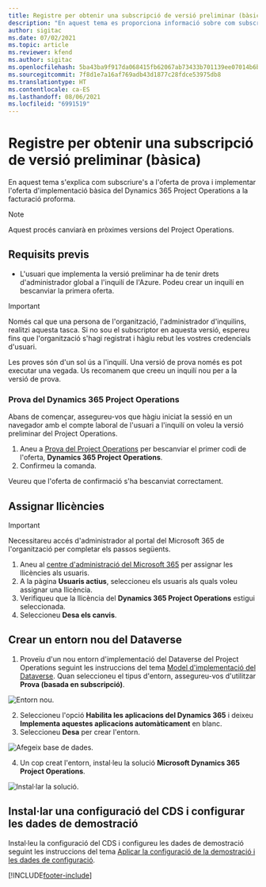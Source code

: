 ```yaml
---
title: Registre per obtenir una subscripció de versió preliminar (bàsic)
description: "En aquest tema es proporciona informació sobre com subscriure's i implementar la implementació bàsica del Project Operations: acord a facturació proforma."
author: sigitac
ms.date: 07/02/2021
ms.topic: article
ms.reviewer: kfend
ms.author: sigitac
ms.openlocfilehash: 5ba43ba9f917da068415fb62067ab73433b701139ee07014b6bd8c02612008ce
ms.sourcegitcommit: 7f8d1e7a16af769adb43d1877c28fdce53975db8
ms.translationtype: HT
ms.contentlocale: ca-ES
ms.lasthandoff: 08/06/2021
ms.locfileid: "6991519"
---
```

# <a name="sign-up-for-a-preview-subscription---lite"></a>Registre per obtenir una subscripció de versió preliminar (bàsica) 

En aquest tema s'explica com subscriure's a l'oferta de prova i implementar l'oferta d'implementació bàsica del Dynamics 365 Project Operations a la facturació proforma.

> [!NOTE]
> Aquest procés canviarà en pròximes versions del Project Operations.

## <a name="prerequisites"></a>Requisits previs
- L'usuari que implementa la versió preliminar ha de tenir drets d'administrador global a l'inquilí de l'Azure. Podeu crear un inquilí en bescanviar la primera oferta.

> [!IMPORTANT]
> Només cal que una persona de l'organització, l'administrador d'inquilins, realitzi aquesta tasca. Si no sou el subscriptor en aquesta versió, espereu fins que l'organització s'hagi registrat i hàgiu rebut les vostres credencials d'usuari.
> 
> Les proves són d'un sol ús a l'inquilí. Una versió de prova només es pot executar una vegada. Us recomanem que creeu un inquilí nou per a la versió de prova.

### <a name="dynamics-365-project-operations-trial"></a>Prova del Dynamics 365 Project Operations 

Abans de començar, assegureu-vos que hàgiu iniciat la sessió en un navegador amb el compte laboral de l'usuari a l'inquilí on voleu la versió preliminar del Project Operations.

1. Aneu a [Prova del Project Operations](https://aka.ms/try-po) per bescanviar el primer codi de l'oferta, **Dynamics 365 Project Operations**.
2. Confirmeu la comanda.

  Veureu que l'oferta de confirmació s'ha bescanviat correctament.

## <a name="assign-licenses"></a>Assignar llicències

> [!IMPORTANT]
> Necessitareu accés d'administrador al portal del Microsoft 365 de l'organització per completar els passos següents.


1. Aneu al [centre d'administració del Microsoft 365](https://portal.office.com/) per assignar les llicències als usuaris.
2. A la pàgina **Usuaris actius**, seleccioneu els usuaris als quals voleu assignar una llicència.
3. Verifiqueu que la llicència del **Dynamics 365 Project Operations** estigui seleccionada. 
4. Seleccioneu **Desa els canvis**.

## <a name="create-a-new-dataverse-environment"></a>Crear un entorn nou del Dataverse

1. Proveïu d'un nou entorn d'implementació del Dataverse del Project Operations seguint les instruccions del tema [Model d'implementació del Dataverse](lite-deployment.md). Quan seleccioneu el tipus d'entorn, assegureu-vos d'utilitzar **Prova (basada en subscripció)**.

  ![Entorn nou.](./media/19CreateEnvironment.png)

2. Seleccioneu l'opció **Habilita les aplicacions del Dynamics 365** i deixeu **Implementa aquestes aplicacions automàticament** en blanc.  
3. Seleccioneu **Desa** per crear l'entorn.

  ![Afegeix base de dades.](./media/20CreateEnvironment1.png)

4. Un cop creat l'entorn, instal·leu la solució **Microsoft Dynamics 365 Project Operations**. 

![Instal·lar la solució.](./media/21InstallSolution.png)

## <a name="install-a-cds-configuration-and-setup-demo-data"></a>Instal·lar una configuració del CDS i configurar les dades de demostració

Instal·leu la configuració del CDS i configureu les dades de demostració seguint les instruccions del tema [Aplicar la configuració de la demostració i les dades de configuració](lite-apply-demo-setup-config-data.md).


[!INCLUDE[footer-include](../includes/footer-banner.md)]
